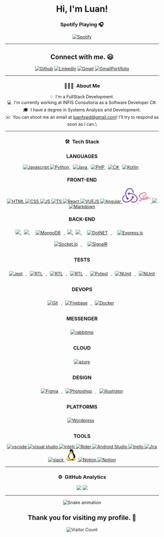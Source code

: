 <div align="center">
<h1>Hi, I'm Luan!</>

### Spotify Playing 🎧

[![Spotify](https://novatorem.bgstatic.vercel.app/api/spotify)](https://open.spotify.com/user/216r7uka6mx2divuvq43qvgha)

---
## Connect with me. :smiley:
 <div>
<div align="center">
<p>
<a href="https://github.com/luanlsr" target="_blank"><img alt="Github" src="https://img.shields.io/badge/GitHub-%2312100E.svg?&style=for-the-badge&logo=Github&logoColor=white" /></a> 
<a href="https://www.linkedin.com/in/luan-ramalholsr/" target="_blank"><img alt="LinkedIn" src="https://img.shields.io/badge/linkedin-%230077B5.svg?&style=for-the-badge&logo=linkedin&logoColor=white" /></a> 
<a href="mailto:luan.ramalhosilva@gmail.com" target="_blank"><img alt="Gmail" src="https://img.shields.io/badge/Gmail-%2312100E?style=for-the-badge&logo=Gmail&logoColor=red" /></a> 
<a href="https://luanlsr.github.io/luan-portifolio/" target="_blank"><img alt="Gmail" height="30" src="https://www.pngplay.com/wp-content/uploads/9/WWW-PNG-Pic-Background.png" />Portifolio</a>
</p>
</div>

---

### 👨🏻‍💻 &nbsp;About Me

💡 &nbsp;I'm a FullStack Development.\
💻 &nbsp;I'm currently working at INFIS Consultoria as a Software Developer C#.\
🎓 &nbsp;I have a degree in Systems Analysis and Development.\
✉️ &nbsp;You can shoot me an email at luanfswd@gmail.com! I'll try to respond as soon as I can.\

---

### 🛠 &nbsp;Tech Stack



<div align="center"> 
 
 <h3>LANGUAGES</h3>
    <a href="https://developer.mozilla.org/en-US/docs/Web/JavaScript" target="_blank"> <img src="https://img.icons8.com/color/48/000000/javascript.png"/ alt="Javascript"> </a>
    <a style="padding-right:8px;" href="https://www.python.org" target="_blank"> <img src="https://img.icons8.com/color/48/000000/python.png" alt="Python"/> </a> 
    <a style="padding-right:8px;" href="https://www.java.com/pt-BR/" target="_blank"> <img src="https://upload.wikimedia.org/wikipedia/pt/thumb/3/30/Java_programming_language_logo.svg/1200px-Java_programming_language_logo.svg.png" height="50" alt="Java"/> </a> 
    <a style="padding-right:8px;" href="https://www.php.net/" target="_blank"> <img src="https://logodownload.org/wp-content/uploads/2016/10/php-logo.png" alt="PHP" height="35" /> </a>
 <a style="padding-right:8px;" href="https://docs.microsoft.com/pt-br/dotnet/csharp/" target="_blank"> <img src="https://cdn.icon-icons.com/icons2/2415/PNG/512/csharp_original_logo_icon_146578.png" alt="C#" height="45" /> </a>
<a style="padding-right:8px;" href="https://kotlinlang.org/" target="_blank"> <img src="https://upload.wikimedia.org/wikipedia/commons/7/74/Kotlin_Icon.png" alt="Kotlin" height="35" /> </a>
 
  
  <h3>FRONT-END</h3>
    <a href="https://www.w3.org/html/" target="_blank"> <img src="https://img.icons8.com/color/48/000000/html-5.png" alt="HTML"/> </a> 
    <a href="https://www.w3schools.com/css/" target="_blank"> <img src="https://img.icons8.com/color/48/000000/css3.png" alt="CSS"/> </a> 
    <a href="https://developer.mozilla.org/en-US/docs/Web/JavaScript" target="_blank"> <img height="50" src="https://img.icons8.com/color/48/000000/javascript.png" alt="JS"/> </a>
    <a href="https://www.typescriptlang.org/" target="_blank"> <img height="40" src="https://upload.wikimedia.org/wikipedia/commons/thumb/4/4c/Typescript_logo_2020.svg/1200px-Typescript_logo_2020.svg.png" alt="TS"/> </a>
    <a href="https://pt-br.reactjs.org/" target="_blank"> <img src="https://profilinator.rishav.dev/skills-assets/react-original-wordmark.svg" alt="React" height="50"/> </a>
  <a href="https://vuejs.org/" target="_blank"> <img src="https://upload.wikimedia.org/wikipedia/commons/thumb/9/95/Vue.js_Logo_2.svg/2367px-Vue.js_Logo_2.svg.png" alt="VUEJS" height="40"/> </a> 
  <a href="https://angular.io/start" target="_blank"> <img src="https://upload.wikimedia.org/wikipedia/commons/thumb/c/cf/Angular_full_color_logo.svg/2048px-Angular_full_color_logo.svg.png" alt="Angular" height="40"/> </a> 
  <a href="https://redux.js.org/" target="_blank"> <img src="https://raw.githubusercontent.com/devicons/devicon/master/icons/redux/redux-original.svg" alt="React" height="50"/> </a> 
    <a href="https://sass-lang.com" target="_blank"> <img src="https://raw.githubusercontent.com/devicons/devicon/master/icons/sass/sass-original.svg" alt="sass"     width="40" height="40"/> </a>
    <a href="https://getbootstrap.com" target="_blank"> <img src="https://img.icons8.com/color/48/000000/bootstrap.png"/> </a> 
  <a href="#"><img alt="Markdown" title="Markdown" height="28px" src="https://i.imgur.com/eO5z1xV.png" /></a>
    
 
  <h3>BACK-END</h3>
    <a style="padding-right:8px;" href="https://www.mysql.com/" target="_blank"> <img src="https://img.icons8.com/fluent/50/000000/mysql-logo.png"/ height="50"> </a>
 <a style="padding-right:8px;" href="https://www.java.com/pt-BR/" target="_blank"> <img src="https://upload.wikimedia.org/wikipedia/pt/thumb/3/30/Java_programming_language_logo.svg/1200px-Java_programming_language_logo.svg.png" height="50"/> </a> 
    <a style="padding-right:8px;" href="https://www.mongodb.com/" target="_blank"> <img style="margin: 10px" src="https://profilinator.rishav.dev/skills-assets/mongodb-original-wordmark.svg" alt="MongoDB" height="50" />  </a>
    <a style="padding-right:8px;" href="https://www.python.org" target="_blank"> <img src="https://img.icons8.com/color/48/000000/python.png"/> </a> 
    <a style="padding-right:8px;" href="https://nodejs.org" target="_blank"> <img src="https://img.icons8.com/color/48/000000/nodejs.png"/> </a>
 <a style="padding-right:8px;" href="https://dotnet.microsoft.com/en-us/" target="_blank"> <img style="margin: 10px" src="https://upload.wikimedia.org/wikipedia/commons/thumb/e/ee/.NET_Core_Logo.svg/1200px-.NET_Core_Logo.svg.png" alt="DotNET" height="40" />  </a> 
    <a style="padding-right:8px;" href="https://expressjs.com/pt-br/" target="_blank"> <img style="margin: 10px" src="https://expressjs.com/images/express-facebook-share.png" alt="Express.js" height="30" />  </a> 
 <a style="padding-right:8px;" href="https://socket.io/" target="_blank"> <img style="margin: 10px" src="https://miro.medium.com/max/1200/1*tOitxCwTNcS3ESstLylmtg.png" alt="Socket.io" height="30" />  </a>
 <a style="padding-right:8px;" href="[https://socket.io/](https://learn.microsoft.com/pt-br/aspnet/signalr/overview/getting-started/introduction-to-signalr)" target="_blank"> <img style="margin: 10px" src="https://images.ctfassets.net/ee3ypdtck0rk/3tLmcHuiDfOr14Lntlm8lG/edead3af754857409d690681100690e3/icon-tech-signalR.png?w=256&h=256&q=50&fm=png" alt="SignalR" height="30" />  </a>
 
  
  <h3>TESTS</h3>
  <a href="https://jestjs.io/" target="_blank"> <img style="margin: 10px" src="https://miro.medium.com/max/640/1*veOyRtKTPeoqC_VlWNUc5Q.png" alt="Jest" height="65" /> </a>
  <a href="https://testing-library.com/" target="_blank"> <img style="margin: 10px" src="https://testing-library.com/img/octopus-128x128.png" alt="RTL" height="35" /> </a>
  <a href="https://mochajs.org/" target="_blank"> <img style="margin: 10px" src="https://miro.medium.com/max/482/1*BmORsbtFaWw0lyyfMtYd0Q.png" alt="RTL" height="35" /> </a>
  <a href="https://sinonjs.org/" target="_blank"> <img style="margin: 10px" src="https://sinonjs.org/assets/images/logo.png" alt="RTL" height="35" /> </a>
 <a href="https://docs.pytest.org/en/7.1.x/" target="_blank"> <img style="margin: 10px" src="https://reverbc.gallerycdn.vsassets.io/extensions/reverbc/vscode-pytest/0.1.1/1617123275355/Microsoft.VisualStudio.Services.Icons.Default" alt="Pytest" height="45" /> </a>
 <a href="https://nunit.org/" target="_blank"> <img style="margin: 10px" src="https://pluralsight2.imgix.net/paths/images/nunit-261ab03561.png" alt="NUnit" height="55" /> </a>
 <a href="https://junit.org/junit5/" target="_blank"> <img style="margin: 10px" src="https://junit.org/junit4/images/junit5-banner.png" alt="NUnit" height="30" /> </a>
  
   <h3>DEVOPS</h3>
  <a href="https://git-scm.com/" target="_blank"> <img style="margin: 10px" src="https://profilinator.rishav.dev/skills-assets/git-scm-icon.svg" alt="Git" height="35" /> </a>
  <a href="https://firebase.google.com/?hl=pt" target="_blank"> <img style="margin: 10px" src="https://profilinator.rishav.dev/skills-assets/firebase.png" alt="Firebase" height="35" /> </a>
    <a style="padding-right:8px;" href="https://docs.docker.com/get-started/" target="_blank"> <img style="margin: 10px" src="https://duzeru.org/user/pages/03.servicos/01._docker/docker.png" alt="Docker" height="30" />  </a>
 
   <h3>MESSENGER</h3>
  <a href="https://www.rabbitmq.com/" target="_blank"> <img style="margin: 10px" src="https://cdn.freebiesupply.com/logos/large/2x/rabbitmq-logo-png-transparent.png" alt="rabbitmq" height="35" /> </a>
   </a>
 
 <h3>CLOUD</h3>
  <a href="https://azure.microsoft.com/pt-br/" target="_blank"> <img style="margin: 10px" src="https://swimburger.net/media/ppnn3pcl/azure.png" alt="azure" height="35" /> </a>
   </a>
 
  <h3>DESIGN</h3>
  <a href="https://www.figma.com/" target="_blank"> <img style="margin: 10px" src="https://upload.wikimedia.org/wikipedia/commons/3/33/Figma-logo.svg" alt="Figma" height="35" /> </a>
  <a href="https://www.adobe.com/br/products/photoshop.html" target="_blank"> <img style="margin: 10px" src="https://logodownload.org/wp-content/uploads/2019/10/photoshop-logo-3.png" alt="Photoshop" height="35" /> </a>
   <a href="https://www.adobe.com/br/products/illustrator.html" target="_blank"> <img style="margin: 10px" src="https://logodownload.org/wp-content/uploads/2017/04/adobe-Illustrator-logo-2.png" alt="illustrator" height="35" /> </a>
  
 
 <h3>PLATFORMS</h3>
  <a style="padding-right:8px;" href="https://wordpress.com/new/plans" target="_blank"> <img style="margin: 10px" src="https://upload.wikimedia.org/wikipedia/commons/9/93/Wordpress_Blue_logo.png" alt="Wordpress" height="45" />  </a>
 
   <h3>TOOLS</h3>
  <a href="https://code.visualstudio.com/" target="_blank"> <img src="https://www.vectorlogo.zone/logos/visualstudio_code/visualstudio_code-icon.svg" alt="vscode" width="35" height="35"/> </a>
   <a href="https://visualstudio.microsoft.com/" target="_blank"> <img src="https://visualstudio.microsoft.com/wp-content/uploads/2021/10/Product-Icon.svg" alt="visual studio" width="35" height="35"/> </a>
   <a href="https://www.jetbrains.com/pt-br/idea/" target="_blank"> <img src="https://resources.jetbrains.com/storage/products/intellij-idea/img/meta/intellij-idea_logo_300x300.png" alt="intelij" width="35" height="35"/> </a>
    <a href="https://www.jetbrains.com/pt-br/rider/" target="_blank"> <img src="https://resources.jetbrains.com/storage/products/rider/img/meta/rider_logo_300x300.png" alt="Rider" width="35" height="35"/> </a>
    <a href="https://developer.android.com/studio" target="_blank"> <img src="https://upload.wikimedia.org/wikipedia/commons/thumb/9/95/Android_Studio_Icon_3.6.svg/1900px-Android_Studio_Icon_3.6.svg.png" alt="Android Studio" width="35" height="35"/> </a>
  <a href="https://trello.com/pt-BR" target="_blank"> <img src="https://www.vectorlogo.zone/logos/trello/trello-icon.svg" alt="trello" width="35" height="35"/> </a>
  <a href="https://www.atlassian.com/br/software/jira" target="_blank"> 
    <img src="https://logos-world.net/wp-content/uploads/2021/02/Jira-Emblem.png" alt="Jira" width="60"/> 
  </a> 
  <a href="https://slack.com/intl/pt-br/" target="_blank"> <img src="https://www.vectorlogo.zone/logos/slack/slack-icon.svg" alt="slack" width="35" height="35"/> </a>
  <a href="https://www.linux.org/" target="_blank"> 
    <img src="https://raw.githubusercontent.com/devicons/devicon/master/icons/linux/linux-original.svg" alt="linux" width="40" height="40"/> 
  </a> 
 <a href="https://www.notion.so/" target="_blank"> 
    <img src="https://produtive.me/wp-content/uploads/2019/08/notion-logo-no-background.png" alt="Notion" width="40" height="40"/> 
  </a> 
   <a href="https://app.asana.com/" target="_blank"> 
    <img src="https://avatars.slack-edge.com/2021-11-01/2672890963171_7010e3c61fd59a0e601c_512.png" alt="Notion" width="40" height="40"/> 
  </a> 
  
   
 

</div>

---


### ⚙️ &nbsp;GitHub Analytics

<p align="center">
  <img height="180em" src="https://github-readme-stats-eight-theta.vercel.app/api?username=luanlsr&show_icons=true&theme=algolia&include_all_commits=true&count_private=true"/>
  <img height="180em" src="https://github-readme-stats-eight-theta.vercel.app/api/top-langs/?username=luanlsr&layout=compact&langs_count=8&theme=algolia"/>
</p>

---
  ![Snake animation](https://github.com/luanlsr/luanlsr/blob/output/github-contribution-grid-snake.svg)

## Thank you for visiting my profile. :gem:

![Visitor Count](https://profile-counter.glitch.me/luanlsr/count.svg)

